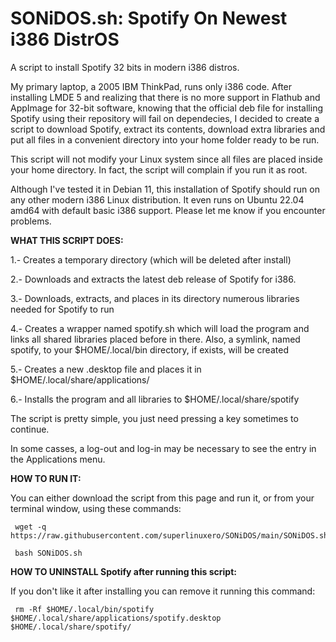 # SONiDOS.sh: Spotify On Newest i386 DistrOS

A script to install Spotify 32 bits in modern i386 distros.

My primary laptop, a 2005 IBM ThinkPad, runs only i386 code. After installing LMDE 5 and realizing that there is no more support in Flathub and AppImage for 32-bit software, knowing that the official deb file for installing Spotify using their repository will fail on dependecies, I decided to create a script to download Spotify, extract its contents, download extra libraries and put all files in a convenient directory into your home folder ready to be run.

This script will not modify your Linux system since all files are placed inside your home directory. In fact, the script will complain if you run it as root.

Although I've tested it in Debian 11, this installation of Spotify should run on any other modern i386 Linux distribution. It even runs on Ubuntu 22.04 amd64 with default basic i386 support. Please let me know if you encounter problems.


 **WHAT THIS SCRIPT DOES:**
 
 1.- Creates a temporary directory (which will be deleted after install)
 
 2.- Downloads and extracts the latest deb release of Spotify for i386.
 
 3.- Downloads, extracts, and places in its directory numerous libraries
     needed for Spotify to run
 
 4.- Creates a wrapper named spotify.sh which will load the program and links
     all shared libraries placed before in there. Also, a symlink, named spotify,
     to your $HOME/.local/bin directory, if exists, will be created
 
 5.- Creates a new .desktop file and places it in $HOME/.local/share/applications/
 
 6.- Installs the program and all libraries to $HOME/.local/share/spotify

 The script is pretty simple, you just need pressing a key sometimes to continue.

 In some casses, a log-out and log-in may be necessary to see the entry in
 the Applications menu.
 
 **HOW TO RUN IT:**
 
 You can either download the script from this page and run it, or from your terminal window, using these commands:
 
     wget -q https://raw.githubusercontent.com/superlinuxero/SONiDOS/main/SONiDOS.sh
 
     bash SONiDOS.sh
 
 **HOW TO UNINSTALL Spotify after running this script:**
 
 If you don't like it after installing you can remove it running this command:
 
     rm -Rf $HOME/.local/bin/spotify $HOME/.local/share/applications/spotify.desktop $HOME/.local/share/spotify/
